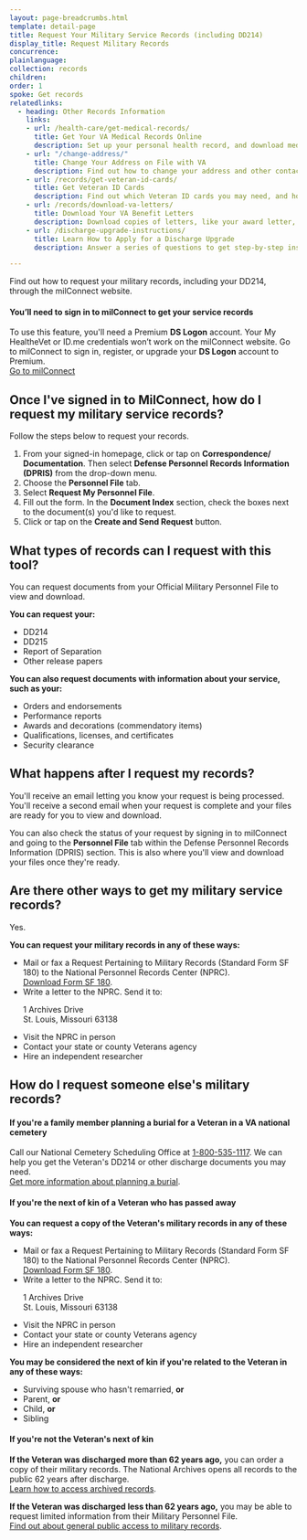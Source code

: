 ```yaml
---
layout: page-breadcrumbs.html
template: detail-page
title: Request Your Military Service Records (including DD214)
display_title: Request Military Records
concurrence:
plainlanguage:
collection: records
children:
order: 1
spoke: Get records
relatedlinks:
  - heading: Other Records Information
    links:
    - url: /health-care/get-medical-records/
      title: Get Your VA Medical Records Online
      description: Set up your personal health record, and download medical records, reports, and images to share with your VA and non-VA doctors.
    - url: "/change-address/"
      title: Change Your Address on File with VA
      description: Find out how to change your address and other contact information in your VA.gov profile. This will update your information across several benefits and services.
    - url: /records/get-veteran-id-cards/
      title: Get Veteran ID Cards
      description: Find out which Veteran ID cards you may need, and how to request them.
    - url: /records/download-va-letters/
      title: Download Your VA Benefit Letters
      description: Download copies of letters, like your award letter, for certain benefits.
    - url: /discharge-upgrade-instructions/
      title: Learn How to Apply for a Discharge Upgrade
      description: Answer a series of questions to get step-by-step instructions on how to apply for a discharge upgrade or correction. If your discharge gets upgraded, you'll be eligible for the VA benefits you earned during your period of service.

---
```


<div itemscope itemtype="http://schema.org/FAQPage">
<div itemprop="description" class="va-introtext">

Find out how to request your military records, including your DD214, through the milConnect website.

</div>

<div class="va-sign-in-alert usa-alert usa-alert-info">
  <div class="usa-alert-body">
    <h4 class="usa-alert-heading">You’ll need to sign in to milConnect to get your service records</h4>

  <p class="usa-alert-text">To use this feature, you'll need a Premium <b>DS Logon</b> account. Your My HealtheVet or ID.me credentials won’t work on the milConnect website. Go to milConnect to sign in, register, or upgrade your <b>DS Logon</b> account to Premium.<br>
      <a class="usa-button-primary" href="https://milconnect.dmdc.osd.mil">Go to milConnect</a>
    </p>
  </div>
</div>

<div itemscope itemtype="http://schema.org/Question">

<h2 itemprop="name">Once I've signed in to MilConnect, how do I request my military service records?</h2>
<div itemprop="acceptedAnswer" itemscope itemtype="http://schema.org/Answer">
<div itemprop="text">

Follow the steps below to request your records.

<ol class="process">
  <li class="process-step list-one">From your signed-in homepage, click or tap on <b>Correspondence/ Documentation</b>. Then select <b>Defense Personnel Records Information (DPRIS)</b> from the drop-down menu.</li>
  <li class="process-step list-two">Choose the <b>Personnel File</b> tab.</li>
  <li class="process-step list-three">Select <b>Request My Personnel File</b>.</li>
  <li class="process-step list-four">Fill out the form. In the <b>Document Index</b> section, check the boxes next to the document(s) you'd like to request.</li>
  <li class="process-step list-five">Click or tap on the <b>Create and Send Request</b> button.</li>
</ol>
</div>
</div>
</div>

<div itemscope itemtype="http://schema.org/Question">

<h2 itemprop="name">What types of records can I request with this tool?</h2>
<div itemprop="acceptedAnswer" itemscope itemtype="http://schema.org/Answer">
<div itemprop="text">

You can request documents from your Official Military Personnel File to view and download.

**You can request your:**

- DD214
- DD215
- Report of Separation
- Other release papers

**You can also request documents with information about your service, such as your:**

- Orders and endorsements
- Performance reports
- Awards and decorations (commendatory items)
- Qualifications, licenses, and certificates
- Security clearance

</ul>

</div>
</div>
</div>

<div itemscope itemtype="http://schema.org/Question">

<h2 itemprop="name">What happens after I request my records?</h2>
<div itemprop="acceptedAnswer" itemscope itemtype="http://schema.org/Answer">
<div itemprop="text">

You'll receive an email letting you know your request is being processed. You'll receive a second email when your request is complete and your files are ready for you to view and download.

You can also check the status of your request by signing in to milConnect and going to the <b>Personnel File</b> tab within the Defense Personnel Records Information (DPRIS) section. This is also where you'll view and download your files once they're ready.

</div>
</div>
</div>

<div itemscope itemtype="http://schema.org/Question">

<h2 itemprop="name">Are there other ways to get my military service records?</h2>
<div itemprop="acceptedAnswer" itemscope itemtype="http://schema.org/Answer">
<div itemprop="text">

Yes.

**You can request your military records in any of these ways:**

<ul>
  <li>Mail or fax a Request Pertaining to Military Records (Standard Form SF 180) to the National Personnel Records Center (NPRC).<br>
    <a href="https://www.archives.gov/files/sf180-request-pertaining-to-military-records-exp-april2018-1.pdf">Download Form SF 180</a>.</li>
  <li>Write a letter to the NPRC. Send it to:<br>
    <p class="va-address-block">
1 Archives Drive<br>
St. Louis, Missouri 63138<br>
</p> </li>
  <li>Visit the NPRC in person</li>
  <li>Contact your state or county Veterans agency</li>
  <li>Hire an independent researcher</li>
</ul>



</div>
</div>
</div>

<div itemscope itemtype="http://schema.org/Question">

<h2 itemprop="name">How do I request someone else's military records?</h2>
<div itemprop="acceptedAnswer" itemscope itemtype="http://schema.org/Answer">
<div itemprop="text">

<h4>If you're a family member planning a burial for a Veteran in a VA national cemetery</h4>

Call our National Cemetery Scheduling Office at <a href="tel:+18005351117">1-800-535-1117</a>. We can help you get the Veteran's DD214 or other discharge documents you may need. <br>
<a href="/burials-memorials/plan-a-burial/">Get more information about planning a burial</a>.

<h4>If you're the next of kin of a Veteran who has passed away</h4>

<b>You can request a copy of the Veteran's military records in any of these ways:</b>
<ul>
  <li>Mail or fax a Request Pertaining to Military Records (Standard Form SF 180) to the National Personnel Records Center (NPRC).<br>
    <a href="https://www.archives.gov/files/sf180-request-pertaining-to-military-records-exp-april2018-1.pdf">Download Form SF 180</a>.</li>
  <li>Write a letter to the NPRC. Send it to:<br>
    <p class="va-address-block">
1 Archives Drive<br>
St. Louis, Missouri 63138<br></li>
  <li>Visit the NPRC in person</li>
  <li>Contact your state or county Veterans agency</li>
  <li>Hire an independent researcher</li>
</ul>

<b>You may be considered the next of kin if you're related to the Veteran in any of these ways:</b>
<ul>
  <li>Surviving spouse who hasn't remarried, <b>or</b></li>
  <li>Parent, <b>or</b></li>
  <li>Child, <b>or</b></li>
  <li>Sibling
</ul>

<h4>If you're not the Veteran's next of kin</h4>

<b>If the Veteran was discharged more than 62 years ago,</b> you can order a copy of their military records. The National Archives opens all records to the public 62 years after discharge. <br>
<a target="_blank" rel="noopener noreferrer" href="https://www.archives.gov/personnel-records-center/military-personnel/ompf-archival-requests">Learn how to access archived records</a>. <br>

<b>If the Veteran was discharged less than 62 years ago,</b> you may be able to request limited information from their Military Personnel File. <br>
<a target="_blank" rel="noopener noreferrer" href="https://www.archives.gov/personnel-records-center/ompf-access-public">Find out about general public access to military records</a>.

</div>
</div>
</div>
</div>
